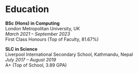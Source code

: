 # Education

**BSc (Hons) in Computing**  
London Metropolitan University, UK  
_March 2021 – September 2023_  
First Class Honours (Top of Faculty, 81.67%)

**SLC in Science**  
Liverpool International Secondary School, Kathmandu, Nepal  
_July 2017 – August 2019_  
A+ (Top of School, 3.89 GPA)
